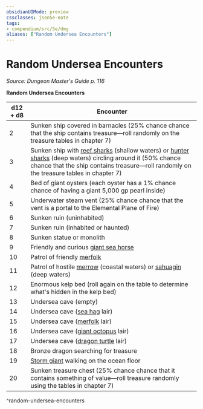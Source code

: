 ```yaml
---
obsidianUIMode: preview
cssclasses: json5e-note
tags:
- compendium/src/5e/dmg
aliases: ["Random Undersea Encounters"]
---
```

# Random Undersea Encounters
*Source: Dungeon Master's Guide p. 116* 

**Random Undersea Encounters**

| d12 + d8 | Encounter |
|----------|-----------|
| 2 | Sunken ship covered in barnacles (25% chance chance that the ship contains treasure—roll randomly on the treasure tables in chapter 7) |
| 3 | Sunken ship with [reef sharks](reef-shark.md) (shallow waters) or [hunter sharks](hunter-shark.md) (deep waters) circling around it (50% chance chance that the ship contains treasure—roll randomly on the treasure tables in chapter 7) |
| 4 | Bed of giant oysters (each oyster has a 1% chance chance of having a giant 5,000 gp pearl inside) |
| 5 | Underwater steam vent (25% chance chance that the vent is a portal to the Elemental Plane of Fire) |
| 6 | Sunken ruin (uninhabited) |
| 7 | Sunken ruin (inhabited or haunted) |
| 8 | Sunken statue or monolith |
| 9 | Friendly and curious [giant sea horse](giant-sea-horse.md) |
| 10 | Patrol of friendly [merfolk](merfolk.md) |
| 11 | Patrol of hostile [merrow](merrow.md) (coastal waters) or [sahuagin](sahuagin.md) (deep waters) |
| 12 | Enormous kelp bed (roll again on the table to determine what's hidden in the kelp bed) |
| 13 | Undersea cave (empty) |
| 14 | Undersea cave ([sea hag](z_published%20files/2.%20Mechanics/compendium/bestiary/fey/sea-hag.md) lair) |
| 15 | Undersea cave ([merfolk](merfolk.md) lair) |
| 16 | Undersea cave ([giant octopus](giant-octopus.md) lair) |
| 17 | Undersea cave ([dragon turtle](dragon-turtle.md) lair) |
| 18 | Bronze dragon searching for treasure |
| 19 | [Storm giant](storm-giant.md) walking on the ocean floor |
| 20 | Sunken treasure chest (25% chance chance that it contains something of value—roll treasure randomly using the tables in chapter 7) |
^random-undersea-encounters